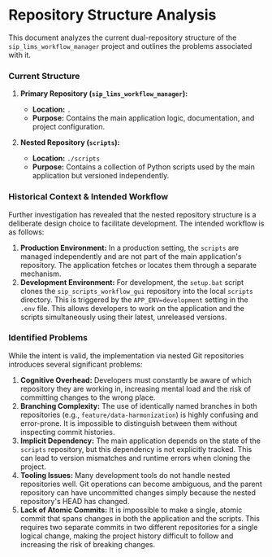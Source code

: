 # Repository Structure Analysis

This document analyzes the current dual-repository structure of the `sip_lims_workflow_manager` project and outlines the problems associated with it.

### Current Structure

1.  **Primary Repository (`sip_lims_workflow_manager`):**
    *   **Location:** `.`
    *   **Purpose:** Contains the main application logic, documentation, and project configuration.

2.  **Nested Repository (`scripts`):**
    *   **Location:** `./scripts`
    *   **Purpose:** Contains a collection of Python scripts used by the main application but versioned independently.

### Historical Context & Intended Workflow

Further investigation has revealed that the nested repository structure is a deliberate design choice to facilitate development. The intended workflow is as follows:

1.  **Production Environment:** In a production setting, the `scripts` are managed independently and are not part of the main application's repository. The application fetches or locates them through a separate mechanism.
2.  **Development Environment:** For development, the `setup.bat` script clones the `sip_scripts_workflow_gui` repository into the local `scripts` directory. This is triggered by the `APP_ENV=development` setting in the `.env` file. This allows developers to work on the application and the scripts simultaneously using their latest, unreleased versions.

### Identified Problems

While the intent is valid, the implementation via nested Git repositories introduces several significant problems:

1.  **Cognitive Overhead:** Developers must constantly be aware of which repository they are working in, increasing mental load and the risk of committing changes to the wrong place.
2.  **Branching Complexity:** The use of identically named branches in both repositories (e.g., `feature/data-harmonization`) is highly confusing and error-prone. It is impossible to distinguish between them without inspecting commit histories.
3.  **Implicit Dependency:** The main application depends on the state of the `scripts` repository, but this dependency is not explicitly tracked. This can lead to version mismatches and runtime errors when cloning the project.
4.  **Tooling Issues:** Many development tools do not handle nested repositories well. Git operations can become ambiguous, and the parent repository can have uncommitted changes simply because the nested repository's HEAD has changed.
5.  **Lack of Atomic Commits:** It is impossible to make a single, atomic commit that spans changes in both the application and the scripts. This requires two separate commits in two different repositories for a single logical change, making the project history difficult to follow and increasing the risk of breaking changes.